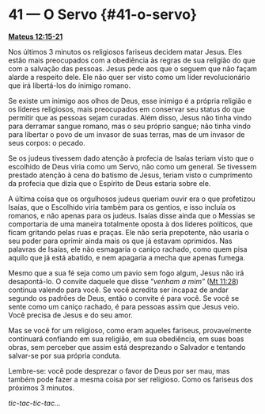 # 41 — O Servo {#41-o-servo}

[**Mateus 12:15-21**](http://bibliaonline.com.br/acf/mt/12/15-21)

Nos últimos 3 minutos os religiosos fariseus decidem matar Jesus. Eles estão mais preocupados com a obediência às regras de sua religião do que com a salvação das pessoas. Jesus pede aos que o seguem que não façam alarde a respeito dele. Ele não quer ser visto como um líder revolucionário que irá libertá-los do inimigo romano.

Se existe um inimigo aos olhos de Deus, esse inimigo é a própria religião e os líderes religiosos, mais preocupados em conservar seu status do que permitir que as pessoas sejam curadas. Além disso, Jesus não tinha vindo para derramar sangue romano, mas o seu próprio sangue; não tinha vindo para libertar o povo de um invasor de suas terras, mas de um invasor de seus corpos: o pecado.

Se os judeus tivessem dado atenção à profecia de Isaías teriam visto que o escolhido de Deus viria como um Servo, não como um general. Se tivessem prestado atenção à cena do batismo de Jesus, teriam visto o cumprimento da profecia que dizia que o Espírito de Deus estaria sobre ele.

A última coisa que os orgulhosos judeus queriam ouvir era o que profetizou Isaías, que o Escolhido viria também para os gentios, e isso incluía os romanos, e não apenas para os judeus. Isaías disse ainda que o Messias se comportaria de uma maneira totalmente oposta à dos líderes políticos, que ficam gritando pelas ruas e praças. Ele não seria prepotente, não usaria o seu poder para oprimir ainda mais os que já estavam oprimidos. Nas palavras de Isaías, ele não esmagaria o caniço rachado, como quem pisa aquilo que já está abatido, e nem apagaria a mecha que apenas fumega.

Mesmo que a sua fé seja como um pavio sem fogo algum, Jesus não irá desapontá-lo. O convite daquele que disse “_venham a mim”_ ([Mt 11:28](http://bibliaonline.com.br/acf/mt/11/28)) continua valendo para você. Se você acredita ser incapaz de andar segundo os padrões de Deus, então o convite é para você. Se você se sente como um caniço rachado, é para pessoas assim que Jesus veio. Você precisa de Jesus e do seu amor.

Mas se você for um religioso, como eram aqueles fariseus, provavelmente continuará confiando em sua religião, em sua obediência, em suas boas obras, sem perceber que assim está desprezando o Salvador e tentando salvar-se por sua própria conduta.

Lembre-se: você pode desprezar o favor de Deus por ser mau, mas também pode fazer a mesma coisa por ser religioso. Como os fariseus dos próximos 3 minutos.

_tic-tac-tic-tac..._